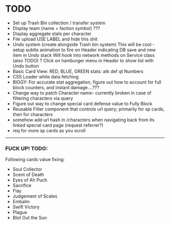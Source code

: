 # TODO

- Set up Trash Bin collection / transfer system
- Display team (name + faction symbol) ???
- Display aggregate stats per character
- File upload USE LABEL and hide this shit
- Undo system (create alongside Trash bin system)
This will be cool - setup subtle animation to fire on Header indicating DB save and new item in Undo stack
Will hook into network methods on Service class (also TODO)
? Click on hamburger menu in Header to show list with Undo button
- Basic Card View: RED, BLUE, GREEN stats: atk def qt Numbers
- CSS Loader while data fetching
- BIGGY: For accurate stat aggregation, figure out how to account for full block counters, and instant damage....???
- Change way to patch Character name- currently broken in case of filtering characters via query
- Figure out way to change special card defense value to Fully Block
- Reusable Filter component that controls url query; primarily for sp cards, then for characters
- somehow add url hash in /characters when navigating back from its linked special card page (request referrer?)
- req for more sp cards as you scroll

------

### FUCK UP! TODO: 
Following cards value fixing:
- Soul Collector
- Scent of Death
- Eyes of Ah Puch
- Sacrifice
- Flay
- Judgement of Scales
- Embalm
- Swift Victory
- Plague
- Blot Out the Sun